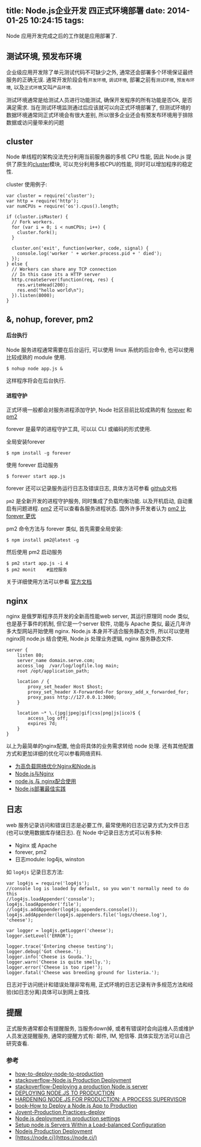 title: Node.js企业开发 四正式环境部署
date: 2014-01-25 10:24:15
tags:
---
Node 应用开发完成之后的工作就是应用部署了. 

## 测试环境, 预发布环境
企业级应用开发除了单元测试代码不可缺少之外, 通常还会部署多个环境保证最终服务的正确无误.
通常开发阶段会有`开发环境`, `调试环境`, 部署之前有`测试环境`, `预发布环境`, 以及`正式环境`又叫`产品环境`.

测试环境通常是给测试人员进行功能测试, 确保开发程序的所有功能是否Ok, 是否满足需求. 当在测试环境监测通过后应该就可以向正式环境部署了, 但测试环境的数据环境通常同正式环境会有很大差别, 所以很多企业还会有预发布环境用于排除数据或访问量带来的问题

## cluster
Node 单线程的架构没法充分利用当前服务器的多核 CPU 性能, 因此 Node.js 提供了原生的[cluster](http://nodejs.org/api/cluster.html)模块, 可以充分利用多核CPU的性能, 同时可以增加程序的稳定性.

cluster 使用例子: 

```
var cluster = require('cluster');
var http = require('http');
var numCPUs = require('os').cpus().length;

if (cluster.isMaster) {
  // Fork workers.
  for (var i = 0; i < numCPUs; i++) {
    cluster.fork();
  }

  cluster.on('exit', function(worker, code, signal) {
    console.log('worker ' + worker.process.pid + ' died');
  });
} else {
  // Workers can share any TCP connection
  // In this case its a HTTP server
  http.createServer(function(req, res) {
    res.writeHead(200);
    res.end("hello world\n");
  }).listen(8000);
}
```


## &, nohup, forever, pm2
#### 后台执行
Node 服务进程通常需要在后台运行, 可以使用 linux 系统的后台命令, 也可以使用比较成熟的 module 使用.

```
$ nohup node app.js &
```
这样程序将会在后台执行.

#### 进程守护
正式环境一般都会对服务进程添加守护, Node 社区目前比较成熟的有 [forever](https://github.com/nodejitsu/forever) 和 [pm2](https://github.com/Unitech/pm2)

forever 是最早的进程守护工具, 可以以 CLI 或编码的形式使用.

全局安装forever

	$ npm install -g forever
	
使用 forever 启动服务

	$ forever start app.js
	
forever 还可以记录服务运行日志及错误日志, 具体方法可参看 [github](https://github.com/nodejitsu/forever)文档

`pm2` 是全新开发的进程守护服务, 同时集成了负载均衡功能. 以及开机启动, 自动重启有问题进程. [pm2](http://signup.pm2.io/) 还可以查看各服务进程状态. 国外许多开发者认为 [pm2 比 forever 更优](http://devo.ps/blog/2013/06/26/goodbye-node-forever-hello-pm2.html)

pm2 命令方法与 forever 类似, 首先需要全局安装:

	$ npm install pm2@latest -g
	
然后使用 pm2 启动服务

	$ pm2 start app.js -i 4
	$ pm2 monit    #监控服务
	
关于详细使用方法可以参看 [官方文档](https://github.com/Unitech/pm2)

## nginx
nginx 是俄罗斯程序员开发的全新高性能web server, 其运行原理同 node 类似, 也是基于事件的机制, 但它是一个server 软件, 功能与 Apache 类似, 最近几年许多大型网站开始使用 nginx. Node.js 本身并不适合服务静态文件, 所以可以使用nginx同 node.js 结合使用, Node.js 处理业务逻辑, nginx 服务静态文件.

```
server {
	listen 80;
    server_name domain.serve.com;
    access_log  /var/log/logfile.log main;
    root /opt/application_path;

    location / {
    	proxy_set_header Host $host;
        proxy_set_header X-Forwarded-For $proxy_add_x_forwarded_for;
        proxy_pass http://127.0.0.1:3000;
    }

    location ~* \.(jpg|jpeg|gif|css|png|js|ico)$ {
    	access_log off;
        expires 7d;
    }
}
```
以上为最简单的nginx配置, 他会将具体的业务需求转给 node 处理. 还有其他配置方式和更加详细的优化可以参看网络资料.

* [为高负载网络优化Nginx和Node.js](http://developer.51cto.com/art/201301/378571.htm)
* [Node.js与Nginx](http://ittechnical.sinaapp.com/node-js-and-nginx/)
* [node.js 与 nginx配合使用](http://hi.baidu.com/guoxiaoming/item/1074554ab504feaddf2a9fb3)
* [Node.js部署最佳实践](http://www.douban.com/note/265207425/)

## 日志
web 服务记录访问和错误日志是必要工作, 最常使用的日志记录方式为文件日志(也可以使用数据库存储日志). 在 Node 中记录日志方式可以有多种:

* Nginx 或 Apache
* forever, pm2
* 日志module: log4js, winston

如 `log4js` 记录日志方法:

```
var log4js = require('log4js'); 
//console log is loaded by default, so you won't normally need to do this
//log4js.loadAppender('console');
log4js.loadAppender('file');
//log4js.addAppender(log4js.appenders.console());
log4js.addAppender(log4js.appenders.file('logs/cheese.log'), 'cheese');

var logger = log4js.getLogger('cheese');
logger.setLevel('ERROR');

logger.trace('Entering cheese testing');
logger.debug('Got cheese.');
logger.info('Cheese is Gouda.');
logger.warn('Cheese is quite smelly.');
logger.error('Cheese is too ripe!');
logger.fatal('Cheese was breeding ground for listeria.');
```

日志对于访问统计和错误处理非常有用, 正式环境的日志记录有许多规范方法和经验(如日志分离)具体可以到网上查找.


## 提醒
正式服务通常都会有提醒服务, 当服务down掉, 或者有错误时会向运维人员或维护人员发送提醒服务, 通常的提醒方式有: 邮件, IM, 短信等. 具体实现方法可以自己研究查看.




### 参考

* [how-to-deploy-node-to-production](http://www.slideshare.net/embwbam/how-to-deploy-node-to-production)
* [stackoverflow-Node.js Production Deployment](http://stackoverflow.com/questions/15971156/node-js-production-deployment)
* [stackoverflow-Deploying a production Node.js server](http://stackoverflow.com/questions/8386455/deploying-a-production-node-js-server)
* [DEPLOYING NODE.JS TO PRODUCTION](http://codeplease.wordpress.com/2013/09/27/deploying-node-js-production/)
* [HARDENING NODE.JS FOR PRODUCTION: A PROCESS SUPERVISOR](http://blog.argteam.com/coding/hardening-nodejs-production-process-supervisor/)
* [book-How to Deploy a Node.js App to Production](http://fluentconf.com/fluent2012/public/schedule/detail/24643)
* [Joyent-Production Practices-deploy](http://www.joyent.com/developers/node/deploy)
* [Node.js deployment in production settings](http://ngo-hung.com/blog/2012/07/14/node-js-deployment-in-production-settings)
* [Setup node.js Servers Within a Load-balanced Configuration](http://shawn.dahlen.me/blog/2013/03/18/setup-node-dot-js-servers-within-a-load-balanced-configuration/)
* [Nodejs Production Deployment](http://cthayer.wordpress.com/2013/11/05/nodejs-production-deployment/)
* [https://node.ci](https://node.ci/)